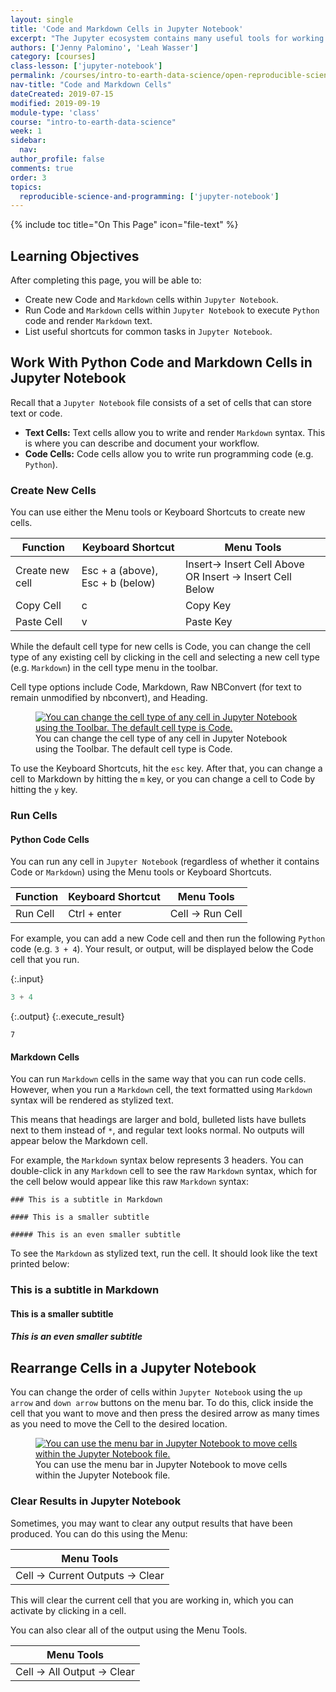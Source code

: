 ```yaml
---
layout: single
title: 'Code and Markdown Cells in Jupyter Notebook'
excerpt: "The Jupyter ecosystem contains many useful tools for working with Python including Jupyter Notebook, an interactive coding environment. Learn how to work with cells, including Python code and Markdown text cells, in Jupyter Notebook."
authors: ['Jenny Palomino', 'Leah Wasser']
category: [courses]
class-lesson: ['jupyter-notebook']
permalink: /courses/intro-to-earth-data-science/open-reproducible-science/jupyter-python/code-markdown-cells-in-jupyter-notebook/
nav-title: "Code and Markdown Cells"
dateCreated: 2019-07-15
modified: 2019-09-19
module-type: 'class'
course: "intro-to-earth-data-science"
week: 1
sidebar:
  nav:
author_profile: false
comments: true
order: 3
topics:
  reproducible-science-and-programming: ['jupyter-notebook']
---
```


{% include toc title="On This Page" icon="file-text" %}

<div class='notice--success' markdown="1">

## <i class="fa fa-graduation-cap" aria-hidden="true"></i> Learning Objectives

After completing this page, you will be able to:

* Create new Code and `Markdown` cells within `Jupyter Notebook`.
* Run Code and `Markdown` cells within `Jupyter Notebook` to execute `Python` code and render `Markdown` text.
* List useful shortcuts for common tasks in `Jupyter Notebook`.

</div>

## Work With Python Code and Markdown Cells in Jupyter Notebook

Recall that a `Jupyter Notebook` file consists of a set of cells that can store text or code. 

* **Text Cells:** Text cells allow you to write and render `Markdown` syntax. This is where you can describe and document your workflow. 
* **Code Cells:** Code cells allow you to write run programming code (e.g. `Python`). 

### Create New Cells

You can use either the Menu tools or Keyboard Shortcuts to create new cells. 

Function  | Keyboard Shortcut | Menu Tools
--- | --- | ---
Create new cell| Esc + a (above), Esc + b (below) | Insert→ Insert Cell Above OR Insert → Insert Cell Below 
Copy Cell | c  | Copy Key
Paste Cell | v | Paste Key

While the default cell type for new cells is Code, you can change the cell type of any existing cell by clicking in the cell and selecting a new cell type (e.g. `Markdown`) in the cell type menu in the toolbar. 

Cell type options include Code, Markdown, Raw NBConvert (for text to remain unmodified by nbconvert), and Heading. 

<figure>
 <a href="{{ site.url }}/images/courses/earth-analytics/bootcamp/jupyter-interface/change-cell-type.png">
 <img src="{{ site.url }}/images/courses/earth-analytics/bootcamp/jupyter-interface/change-cell-type.png" alt=" You can change the cell type of any cell in Jupyter Notebook using the Toolbar. The default cell type is Code."></a>
 <figcaption> You can change the cell type of any cell in Jupyter Notebook using the Toolbar. The default cell type is Code.
 </figcaption>
</figure>

To use the Keyboard Shortcuts, hit the `esc` key. After that, you can change a cell to Markdown by hitting the `m` key, or you can change a cell to Code by hitting the `y` key. 


### Run Cells

#### Python Code Cells

You can run any cell in `Jupyter Notebook` (regardless of whether it contains Code or `Markdown`) using the Menu tools or Keyboard Shortcuts.  

Function  | Keyboard Shortcut | Menu Tools
--- | --- | ---
Run Cell  | Ctrl + enter| Cell → Run Cell 

For example, you can add a new Code cell and then run the following `Python` code (e.g. `3 + 4`). Your result, or output, will be displayed below the Code cell that you run.

{:.input}
```python
3 + 4 
```

{:.output}
{:.execute_result}



    7





#### Markdown Cells

You can run `Markdown` cells in the same way that you can run code cells. However, when you run a `Markdown` cell, the text formatted using `Markdown` syntax will be rendered as stylized text. 

This means that headings are larger and bold, bulleted lists have bullets next to them instead of `*`, and regular text looks normal. No outputs will appear below the Markdown cell.

For example, the `Markdown` syntax below represents 3 headers. You can double-click in any `Markdown` cell to see the raw `Markdown` syntax, which for the cell below would appear like this raw `Markdown` syntax:

```
### This is a subtitle in Markdown

#### This is a smaller subtitle

##### This is an even smaller subtitle
```

To see the `Markdown` as stylized text, run the cell. It should look like the text printed below: 

### This is a subtitle in Markdown

#### This is a smaller subtitle

##### This is an even smaller subtitle


## Rearrange Cells in a Jupyter Notebook
You can change the order of cells within `Jupyter Notebook` using the `up arrow` and `down arrow` buttons on the menu bar. To do this,  click inside the cell that you want to move and then press the desired arrow as many times as you need to move the Cell to the desired location.

<figure>
  <a href="{{ site.url }}/images/courses/earth-analytics/bootcamp/jupyter-interface/move-cells.png">
  <img src="{{ site.url }}/images/courses/earth-analytics/bootcamp/jupyter-interface/move-cells.png" alt="You can use the menu bar in Jupyter Notebook to move cells within the Jupyter Notebook file."></a>
  <figcaption> You can use the menu bar in Jupyter Notebook to move cells within the Jupyter Notebook file.
  </figcaption>
 </figure>
 

### Clear Results in Jupyter Notebook

Sometimes, you may want to clear any output results that have been produced. You can do this using the Menu:

Menu Tools |
--- |
Cell -> Current Outputs -> Clear |

This will clear the current cell that you are working in, which you can activate by clicking in a cell. 

You can also clear all of the output using the Menu Tools.

Menu Tools |
--- |
Cell -> All Output -> Clear |
